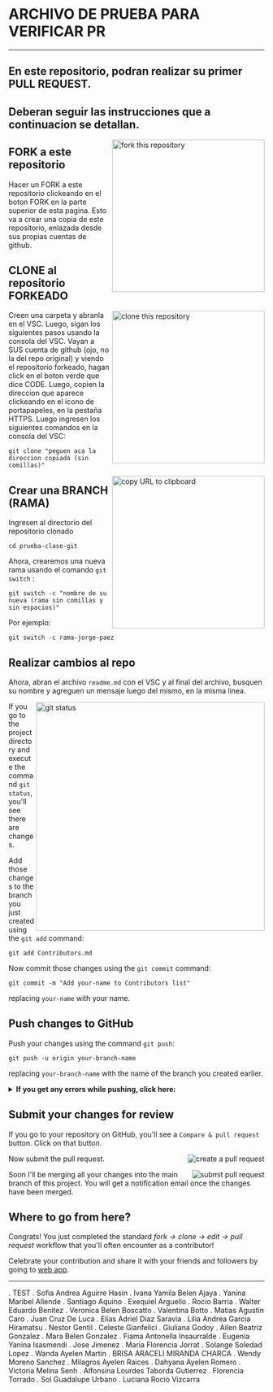 # ARCHIVO DE PRUEBA PARA VERIFICAR PR

---

## En este repositorio, podran realizar su primer PULL REQUEST.

## Deberan seguir las instrucciones que a continuacion se detallan.

<img align="right" width="300" src="https://firstcontributions.github.io/assets/Readme/fork.png" alt="fork this repository" />

## FORK a este repositorio

Hacer un FORK a este repositorio clickeando en el boton FORK en la parte superior de esta pagina. Esto va a crear una copia de este repositorio, enlazada desde sus propias cuentas de github.

## CLONE al repositorio FORKEADO

<img align="right" width="300" src="https://firstcontributions.github.io/assets/Readme/clone.png" alt="clone this repository" />
Creen una carpeta y abranla en el VSC. Luego, sigan los siguientes pasos usando la consola del VSC.
Vayan a SUS cuenta de github (ojo, no la del repo original) y viendo el repositorio forkeado, hagan click en el boton verde que dice CODE.
Luego, copien la direccion que aparece clickeando en el icono de portapapeles, en la pestaña HTTPS.
Luego ingresen los siguientes comandos en la consola del VSC:

```
git clone "peguen aca la direccion copiada (sin comillas)"
```

<img align="right" width="300" src="https://firstcontributions.github.io/assets/Readme/copy-to-clipboard.png" alt="copy URL to clipboard" />

## Crear una BRANCH (RAMA)

Ingresen al directorio del repositorio clonado

```
cd prueba-clase-git
```

Ahora, crearemos una nueva rama usando el comando `git switch` :

```
git switch -c "nombre de su nueva (rama sin comillas y sin espacios)"
```

Por ejemplo:

```
git switch -c rama-jorge-paez
```

## Realizar cambios al repo

Ahora, abran el archivo `readme.md` con el VSC y al final del archivo, busquen su nombre y agreguen un mensaje luego del mismo, en la misma linea.

<img align="right" width="450" src="https://firstcontributions.github.io/assets/Readme/git-status.png" alt="git status" />

If you go to the project directory and execute the command `git status`, you'll see there are changes.

Add those changes to the branch you just created using the `git add` command:

```
git add Contributors.md
```

Now commit those changes using the `git commit` command:

```
git commit -m "Add your-name to Contributors list"
```

replacing `your-name` with your name.

## Push changes to GitHub

Push your changes using the command `git push`:

```
git push -u origin your-branch-name
```

replacing `your-branch-name` with the name of the branch you created earlier.

<details>
<summary> <strong>If you get any errors while pushing, click here:</strong> </summary>

-   ### Authentication Error
       <pre>remote: Support for password authentication was removed on August 13, 2021. Please use a personal access token instead.
    remote: Please see https://github.blog/2020-12-15-token-authentication-requirements-for-git-operations/ for more information.
    fatal: Authentication failed for 'https://github.com/<your-username>/first-contributions.git/'</pre>
    Go to [GitHub's tutorial](https://docs.github.com/en/authentication/connecting-to-github-with-ssh/adding-a-new-ssh-key-to-your-github-account) on generating and configuring an SSH key to your account.

</details>

## Submit your changes for review

If you go to your repository on GitHub, you'll see a `Compare & pull request` button. Click on that button.

<img style="float: right;" src="https://firstcontributions.github.io/assets/Readme/compare-and-pull.png" alt="create a pull request" />

Now submit the pull request.

<img style="float: right;" src="https://firstcontributions.github.io/assets/Readme/submit-pull-request.png" alt="submit pull request" />

Soon I'll be merging all your changes into the main branch of this project. You will get a notification email once the changes have been merged.

## Where to go from here?

Congrats! You just completed the standard _fork -> clone -> edit -> pull request_ workflow that you'll often encounter as a contributor!

Celebrate your contribution and share it with your friends and followers by going to [web app](https://firstcontributions.github.io/#social-share).

---

. TEST
. Sofia Andrea Aguirre Hasin
. Ivana Yamila Belen Ajaya
. Yanina Maribel Allende
. Santiago Aquino
. Exequiel Arguello
. Rocio Barria
. Walter Eduardo Benitez
. Veronica Belen Boscatto
. Valentina Botto
. Matias Agustin Caro
. Juan Cruz De Luca
. Elias Adriel Diaz Saravia
. Lilia Andrea Garcia Hiramatsu
. Nestor Gentil
. Celeste Gianfelici
. Giuliana Godoy
. Ailen Beatriz Gonzalez
. Mara Belen Gonzalez
. Fiama Antonella Insaurralde
. Eugenia Yanina Isasmendi
. Jose Jimenez
. Maria Florencia Jorrat
. Solange Soledad Lopez
. Wanda Ayelen Martin
. BRISA ARACELI MIRANDA CHARCA
. Wendy Moreno Sanchez
. Milagros Ayelen Raices
. Dahyana Ayelen Romero
. Victoria Melina Senh
. Alfonsina Lourdes Taborda Gutierrez
. Florencia Torrado
. Sol Guadalupe Urbano
. Luciana Rocio Vizcarra

